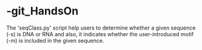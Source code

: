 # -git_HandsOn 

The 'seqClass.py' script help users to determine whether a given sequence (-s) is DNA or RNA and also, it indicates whether the user-introduced motif (-m) is included in the given sequence.

